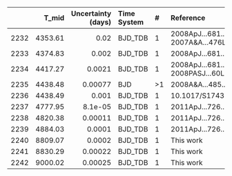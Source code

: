 |      |   T_mid |   Uncertainty (days) | Time System   | #   | Reference                            |
|-----:|--------:|---------------------:|:--------------|:----|:-------------------------------------|
| 2232 | 4353.61 |              0.02    | BJD_TDB       | 1   | 2008ApJ…681..636I; 2007A&A…476L..13B |
| 2233 | 4374.83 |              0.002   | BJD_TDB       | 1   | 2008ApJ...681..636I                  |
| 2234 | 4417.27 |              0.0021  | BJD_TDB       | 1   | 2008ApJ…681..636I; 2008PASJ…60L...1N |
| 2235 | 4438.48 |              0.00077 | BJD           | >1  | 2008A&A...485..871G                  |
| 2236 | 4438.49 |              0.001   | BJD_TDB       | 1   | 10.1017/S1743921308026823            |
| 2237 | 4777.95 |              8.1e-05 | BJD_TDB       | 1   | 2011ApJ...726....3N                  |
| 2238 | 4820.38 |              0.00011 | BJD_TDB       | 1   | 2011ApJ...726....3N                  |
| 2239 | 4884.03 |              0.0001  | BJD_TDB       | 1   | 2011ApJ...726....3N                  |
| 2240 | 8809.07 |              0.0002  | BJD_TDB       | 1   | This work                            |
| 2241 | 8830.29 |              0.00022 | BJD_TDB       | 1   | This work                            |
| 2242 | 9000.02 |              0.00025 | BJD_TDB       | 1   | This work                            |